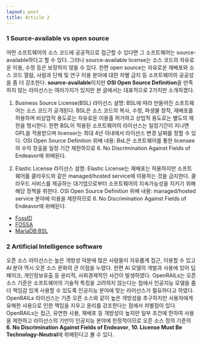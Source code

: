 ```yaml
---
layout: post
title: Article 2
---
```



<!-- This text should be replaced by your second post. 

The easiest way to make your second post is to edit this one. 
Go into /_posts/ and update the 2025-05-02-Article02.md file.  -->
### 1 Source-available vs open source
어떤 소프트웨어의 소스 코드에 공공적으로 접근할 수 있다면 그 소프트웨어는 source-available하다고 할 수 있다. 그러나 source-available license는 소스 코드의 자유로운 이용, 수정 등은 보장하지 않을 수 있다. 한편 open source는 자유로운 재배포와 소스 코드 열람, 사람과 단체 및 연구 이용 분야에 대한 차별 금지 등 소프트웨어의 공공성을 좀 더 강조한다.
**source-available**이지만 **OSI Open Source Definition**을 만족하지 않는 라이선스는 여러가지가 있지만 본 글에서는 대표적으로 2가지만 소개하겠다.
1. Business Source License(BSL)
라이선스 설명: BSL에 따라 만들어진 소프트웨어는 소스 코드가 공개된다. BSL은 소스 코드의 복사, 수정, 파생물 창작, 재배포를 허용하며 비상업적 용도로는 자유로운 이용흘 허가하고 상업적 용도로는 별도의 제한을 명시한다. 한편 BSL이 적용된 소프트웨어의 라이선스는 일정기간이 지나면 GPL을 적용받으며 licensor는 최대 4년 이내에서 라이선스 변경 날짜를 정할 수 있다.
OSI Open Source Definition 위배 내용: BsL은 소프트웨어를 통한 licensee의 수익 창출을 일정 기간 제한하므로 6. No Discrimination Against Fields of Endeavor에 위배된다.

2. Elastic License
라이선스 설명: Elastic License는 재배포는 허용하지만 소프트웨어를 클라우드와 같은 managed/hosted service에 이용하는 것을 금지한다. 클라우드 서비스를 제공하는 대기업으로부터 소프트웨어의 지속가능성을 지키기 위해 해당 정책을 취한다.
OSI Open Source Definition 위배 내용: managed/hosted service 분야에 이용을 제한하므로 6. No Discrimination Against Fields of Endeavor에 위배된다.


- [FossID](https://fossid.com/articles/source-available-101-how-to-counter-this-confusing-license-category/)
- [FOSSA](https://fossa.com/blog/comprehensive-guide-source-available-software-licenses/)
- [MariaDB:BSL](https://mariadb.com/bsl11/)


### 2 Artificial Intelligence software
오픈 소스 라이선스는 높은 개방성 덕분에 많은 사람들이 자유롭게 접근, 이용할 수 있고 AI 분야 역시 오픈 소스 문화의 큰 이점을 누렸다. 한편 AI 모델의 개발과 사용에 있어 딥페이크, 개인정보유출 등 윤리적, 사회경제적인 사건이 발생하였다. OpenRAILs는 오픈 소스 기준은 소프트웨어의 기술적 특징을 고려하지 않는다는 점에서 인공지능 모델을 좀 더 책임감 있게 사용할 수 있도록 인공지능 분야에 맞는 라이선스가 필요하다고 하였다.
OpenRAILs 라이선스는 기존 오픈 소스와 같이 높은 개방성을 추구하지만 사용자에게 유해한 사용으로 인한 책임을 지우고 윤리를 강조한다는 점에서 차별점이 있다.
OpenRAILs는 접근, 유연한 사용, 재배포 등 개방성이 높지만 일부 조건에 한하여 사용을 제한하고 라이선스의 기반이 인공지능 분야에 한정적이므로 오픈 소스 정의 기준의 **6. No Discrimination Against Fields of Endeavor**, **10. License Must Be Technology-Neutral**에 위배된다고 볼 수 있다.